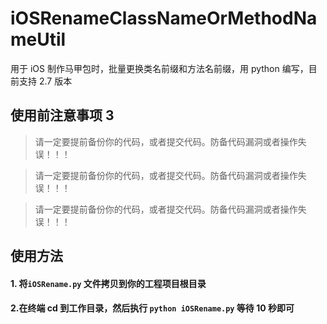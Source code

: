 # iOSRenameClassNameOrMethodNameUtil

用于 iOS 制作马甲包时，批量更换类名前缀和方法名前缀，用 python 编写，目前支持 2.7 版本

## 使用前注意事项 3

> 请一定要提前备份你的代码，或者提交代码。防备代码漏洞或者操作失误！！！

> 请一定要提前备份你的代码，或者提交代码。防备代码漏洞或者操作失误！！！

> 请一定要提前备份你的代码，或者提交代码。防备代码漏洞或者操作失误！！！

## 使用方法

#### 1. 将`iOSRename.py` 文件拷贝到你的工程项目根目录

#### 2.在终端 cd 到工作目录，然后执行 `python iOSRename.py` 等待 10 秒即可
